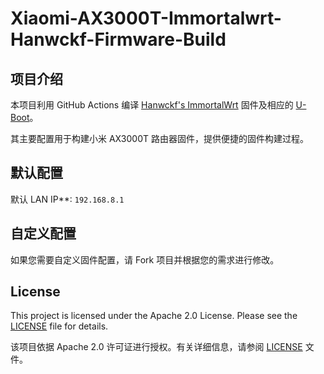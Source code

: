 # Xiaomi-AX3000T-Immortalwrt-Hanwckf-Firmware-Build

## 项目介绍 

本项目利用 GitHub Actions 编译 [Hanwckf's ImmortalWrt](https://github.com/hanwckf/immortalwrt-mt798x) 固件及相应的 [U-Boot](https://github.com/hanwckf/bl-mt798x)。 

其主要配置用于构建小米 AX3000T 路由器固件，提供便捷的固件构建过程。

## 默认配置  

默认 LAN IP**: `192.168.8.1`  

## 自定义配置  

如果您需要自定义固件配置，请 Fork 项目并根据您的需求进行修改。

## License  

This project is licensed under the Apache 2.0 License. Please see the [LICENSE](LICENSE) file for details.

该项目依据 Apache 2.0 许可证进行授权。有关详细信息，请参阅 [LICENSE](LICENSE) 文件。


